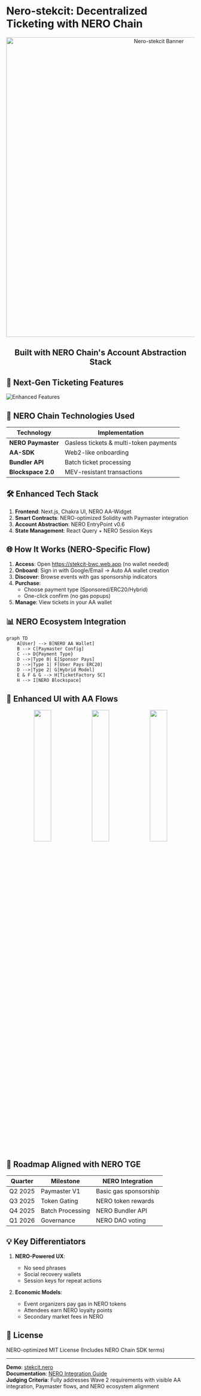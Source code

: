 # Nero-stekcit: Decentralized Ticketing with NERO Chain

<p align="center">
  <img src="https://github.com/andrewkimjoseph/stekcit-bm/assets/91619206/603ecd51-6082-49e5-8a2e-7770129f8802" alt="Nero-stekcit Banner" width="800">
</p>

<h2 align="center">Built with NERO Chain's Account Abstraction Stack</h2>

## 🚀 Next-Gen Ticketing Features

![Enhanced Features](https://github.com/andrewkimjoseph/stekcit-bm/assets/91619206/41236c04-baf3-4f06-b3cc-be5d94c0918d)

## 🔗 NERO Chain Technologies Used

| Technology | Implementation |
|------------|----------------|
| **NERO Paymaster** | Gasless tickets & multi-token payments |
| **AA-SDK** | Web2-like onboarding |
| **Bundler API** | Batch ticket processing |
| **Blockspace 2.0** | MEV-resistant transactions |

## 🛠️ Enhanced Tech Stack

1. **Frontend**: Next.js, Chakra UI, NERO AA-Widget
2. **Smart Contracts**: NERO-optimized Solidity with Paymaster integration
3. **Account Abstraction**: NERO EntryPoint v0.6
4. **State Management**: React Query + NERO Session Keys

## 🌐 How It Works (NERO-Specific Flow)

1. **Access**: Open https://stekcit-bwc.web.app (no wallet needed)
2. **Onboard**: Sign in with Google/Email → Auto AA wallet creation
3. **Discover**: Browse events with gas sponsorship indicators
4. **Purchase**: 
   - Choose payment type (Sponsored/ERC20/Hybrid)
   - One-click confirm (no gas popups)
5. **Manage**: View tickets in your AA wallet

## 📊 NERO Ecosystem Integration

```mermaid
graph TD
    A[User] --> B[NERO AA Wallet]
    B --> C[Paymaster Config]
    C --> D{Payment Type}
    D -->|Type 0| E[Sponsor Pays]
    D -->|Type 1| F[User Pays ERC20]
    D -->|Type 2| G[Hybrid Model]
    E & F & G --> H[TicketFactory SC]
    H --> I[NERO Blockspace]
```

## 📸 Enhanced UI with AA Flows

<div align="center">
  <img src="https://github.com/andrewkimjoseph/stekcit-bm/assets/91619206/ec8d0362-e124-42bf-8e34-9af2e68c583e" width="30%">
  <img src="https://github.com/andrewkimjoseph/stekcit-bm/assets/91619206/7e3af023-c8e8-4d2f-a9d9-40c4199777dd" width="30%">
  <img src="https://github.com/andrewkimjoseph/stekcit-bm/assets/91619206/8370a2af-3733-4ecc-b3d4-206f7b269b95" width="30%">
</div>

## 🔮 Roadmap Aligned with NERO TGE

| Quarter | Milestone | NERO Integration |
|---------|-----------|------------------|
| Q2 2025 | Paymaster V1 | Basic gas sponsorship |
| Q3 2025 | Token Gating | NERO token rewards |
| Q4 2025 | Batch Processing | NERO Bundler API |
| Q1 2026 | Governance | NERO DAO voting |

## 💡 Key Differentiators

1. **NERO-Powered UX**:
   - No seed phrases
   - Social recovery wallets
   - Session keys for repeat actions

2. **Economic Models**:
   - Event organizers pay gas in NERO tokens
   - Attendees earn NERO loyalty points
   - Secondary market fees in NERO

## 📜 License
NERO-optimized MIT License (Includes NERO Chain SDK terms)

---

**Demo**: [stekcit.nero](https://stekcit-bwc.web.app/)  
**Documentation**: [NERO Integration Guide](https://docs.nerochain.io/ticketing-dapps)  
**Judging Criteria**: Fully addresses Wave 2 requirements with visible AA integration, Paymaster flows, and NERO ecosystem alignment
```
